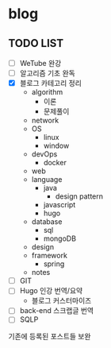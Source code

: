 # blog

## TODO LIST

- [ ] WeTube 완강
- [ ] 알고리즘 기초 완독
- [X] 블로그 카테고리 정리
  - algorithm
    - 이론
    - 문제풀이
  - network
  - OS
    - linux
    - window
  - devOps
    - docker
  - web
  - language
    - java
      - design pattern
    - javascript
    - hugo
  - database
    - sql
    - mongoDB
  - design
  - framework
    - spring
  - notes
- [ ] GIT
- [ ] Hugo 인강 번역/요약
  - 블로그 커스터마이즈
- [ ] back-end 스크랩글 번역
- [ ] SQLP
  
기존에 등록된 포스트들 보완
